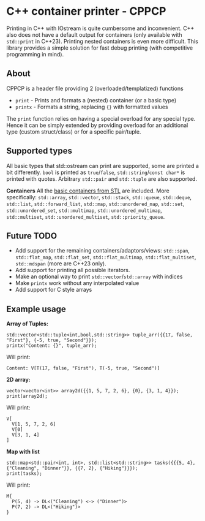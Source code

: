 # C++ container printer - CPPCP
Printing in C++ with IOstream is quite cumbersome and inconvenient. C++ also does not have a default output for containers (only available with `std::print` in C++23). Printing nested containers is even more difficult. This library provides a simple solution for fast debug printing (with competitive programming in mind).

## About
CPPCP is a header file providing 2 (overloaded/templatized) functions

 - `print` - Prints and formats a (nested) container (or a basic type)
 - `printx` - Formats a string, replacing `{}` with formatted values

The `print` function relies on having a special overload for any special type. Hence it can be simply extended by providing overload for an additional type (custom struct/class) or for a specific pair/tuple.

## Supported types
All basic types that std::ostream can print are supported, some are printed a bit differently. `bool` is printed as `true`/`false`, `std::string`/`const char*` is printed with quotes. Arbitrary `std::pair` and `std::tuple` are also supported.

**Containers**
All the [basic containers from STL]([url](https://en.cppreference.com/w/cpp/container)) are included. More specifically:
`std::array`, `std::vector`, `std::stack`, `std::queue`, `std::deque`, `std::list`, `std::forward_list`, `std::map`, `std::unordered_map`, `std::set`, `std::unordered_set`, `std::multimap`, `std::unordered_multimap`, `std::multiset`, `std::unordered_multiset`, `std::priority_queue`.

## Future TODO

 - Add support for the remaining containers/adaptors/views: `std::span`, `std::flat_map`, `std::flat_set`, `std::flat_multimap`, `std::flat_multiset`, `std::mdspan` (more are C++23 only).
 - Add support for printing all possible iterators.
 - Make an optional way to print `std::vector`/`std::array` with indices
 - Make `printx` work without any interpolated value
 - Add support for C style arrays

## Example usage
**Array of Tuples:**

    std::vector<std::tuple<int,bool,std::string>> tuple_arr({{17, false, "First"}, {-5, true, "Second"}});
    printx("Content: {}", tuple_arr);
    
Will print:

    Content: V[T(17, false, "First"), T(-5, true, "Second")]

**2D array:**

    vector<vector<int>> array2d({{1, 5, 7, 2, 6}, {0}, {3, 1, 4}});
    print(array2d);

Will print:

    V[
      V[1, 5, 7, 2, 6]
      V[0]
      V[3, 1, 4]
    ]

**Map with list**

    std::map<std::pair<int, int>, std::list<std::string>> tasks({{{5, 4}, {"Cleaning", "Dinner"}}, {{7, 2}, {"Hiking"}}});
    print(tasks);

Will print:

    M{
      P(5, 4) -> DL<("Cleaning") <-> ("Dinner")>
      P(7, 2) -> DL<("Hiking")>
    }
